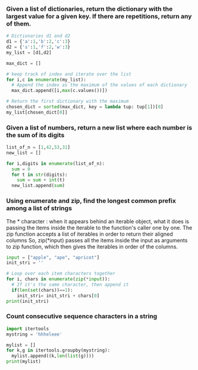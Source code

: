 ### Given a list of dictionaries, return the dictionary with the largest value for a given key. If there are repetitions, return any of them.

```python
# Dictionaries d1 and d2
d1 = {'a':1,'b':2,'c':3}
d2 = {'s':1,'f':2,'w':3}
my_list = [d1,d2]

max_dict = []

# keep track of index and iterate over the list
for i,c in enumerate(my_list):
  # Append the index as the maximum of the values of each dictionary
  max_dict.append([i,max(c.values())])

# Return the first dictionary with the maximum
chosen_dict = sorted(max_dict, key = lambda tup: tup[1])[0]
my_list[chosen_dict[0]]
```

### Given a list of numbers, return a new list where each number is the sum of its digits

```python
list_of_n = [1,42,53,31]
new_list = []

for i,digits in enumerate(list_of_n):
  sum = 0
  for t in str(digits):
    sum = sum + int(t)
  new_list.append(sum)
```

### Using enumerate and zip, find the longest common prefix among a list of strings
The * character : when it appears behind an iterable object, what it does is passing the items inside the iterable to the function's caller one by one.
The zip function accepts a list of iterables in order to return their aligned columns
So, zip(*input) passes all the items inside the input as arguments to zip function, which then gives the iterables in order of the columns.

```python
input = ["apple", "ape", "apricot"]
init_stri = ''

# Loop over each item characters together
for i, chars in enumerate(zip(*input)):
  # If it's the same character, then append it
  if(len(set(chars))==1):
    init_stri= init_stri + chars[0]
print(init_stri)
```

### Count consecutive sequence characters in a string
```python
import itertools
mystring = 'hhheleee'

mylist = []
for k,g in itertools.groupby(mystring):
  mylist.append((k,len(list(g))))
print(mylist)
```



